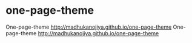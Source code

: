 # one-page-theme
One-page-theme  http://madhukanojiya.github.io/one-page-theme
One-page-theme http://madhukanojiya.github.io/one-page-theme 
